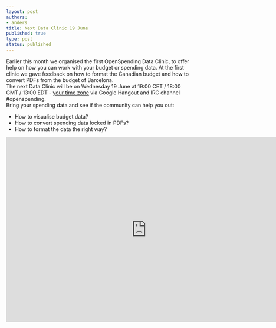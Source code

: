 ```yaml
---
layout: post
authors:
- anders
title: Next Data Clinic 19 June
published: true
type: post
status: published
---
```


Earlier this month we organised the first OpenSpending Data Clinic, to offer help on how you can work with your budget or spending data. 
At the first clinic we gave feedback on how to format the Canadian budget and how to convert PDFs from the budget of Barcelona.
<br>
The next Data Clinic will be on Wednesday 19 June at 19:00 CET / 18:00 GMT / 13:00 EDT - [your time zone](http://www.timeanddate.com/worldclock/fixedtime.html?msg=OpenSpending+Data+Clinic&iso=20130619T13&p1=263&ah=1) via Google Hangout and IRC channel #openspending.
<br>
Bring your spending data and see if the community can help you out:<br>
- How to visualise budget data?<br>
- How to convert spending data locked in PDFs?<br>
- How to format the data the right way?<br> 

<iframe src="https://docs.google.com/forms/d/1vi2LNysNsu346-X8H5oIp00OUjDFsiR_pYcQSWrQAiY/viewform?embedded=true" width="760" height="500" frameborder="0" marginheight="0" marginwidth="0">Loading...</iframe>
